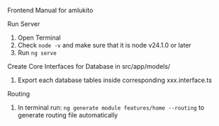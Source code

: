 Frontend Manual for amlukito

Run Server
1. Open Terminal
2. Check `node -v` and make sure that it is node v24.1.0 or later
3. Run `ng serve`


Create Core Interfaces for Database in src/app/models/
1. Export each database tables inside corresponding xxx.interface.ts

Routing
1. In terminal run: `ng generate module features/home --routing` to generate routing file automatically

